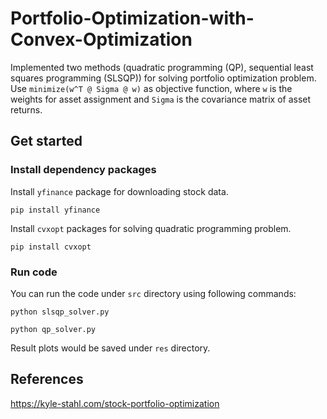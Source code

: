 # Portfolio-Optimization-with-Convex-Optimization

Implemented two methods (quadratic programming (QP), sequential least squares programming (SLSQP)) for solving portfolio optimization problem. Use `minimize(w^T @ Sigma @ w)` as objective function, where `w` is the weights for asset assignment and `Sigma` is the covariance matrix of asset returns.

## Get started

### Install dependency packages

Install `yfinance` package for downloading stock data.
```
pip install yfinance
```
Install `cvxopt` packages for solving quadratic programming problem.
```
pip install cvxopt
```

### Run code

You can run the code under `src` directory using following commands:
```
python slsqp_solver.py
```
```
python qp_solver.py
```

Result plots would be saved under `res` directory.

## References
https://kyle-stahl.com/stock-portfolio-optimization